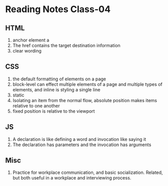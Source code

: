 # Reading Notes Class-04

## HTML

1. anchor element a
2. The href contains the target destination information
3. clear wording

## CSS

1. the default formatting of elements on a page
2. block-level can effect multiple elements of a page and multiple types of elements, and inline is styling a single line
3. static
4. Isolating an item from the normal flow, absolute position makes items relative to one another
5. fixed position is relative to the viewport

## JS

1. A declaration is like defining a word and invocation like saying it
2. The declaration has parameters and the invocation has arguments

## Misc

1. Practice for workplace communication, and basic socialization. Related, but both useful in a workplace and interviewing process.
